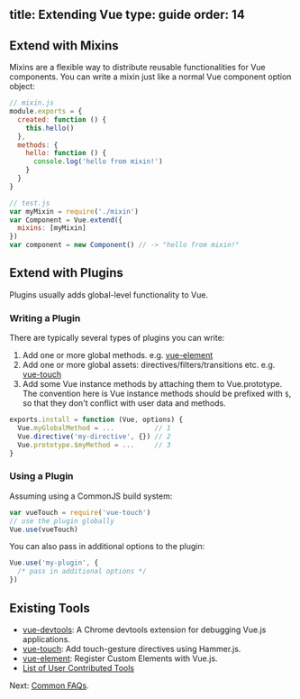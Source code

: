 title: Extending Vue
type: guide
order: 14
---

## Extend with Mixins

Mixins are a flexible way to distribute reusable functionalities for Vue components. You can write a mixin just like a normal Vue component option object:

``` js
// mixin.js
module.exports = {
  created: function () {
    this.hello()
  },
  methods: {
    hello: function () {
      console.log('hello from mixin!')
    }
  }
}
```

``` js
// test.js
var myMixin = require('./mixin')
var Component = Vue.extend({
  mixins: [myMixin]
})
var component = new Component() // -> "hello from mixin!"
```

## Extend with Plugins

Plugins usually adds global-level functionality to Vue.

### Writing a Plugin

There are typically several types of plugins you can write:

1. Add one or more global methods. e.g. [vue-element](https://github.com/vuejs/vue-element)
2. Add one or more global assets: directives/filters/transitions etc. e.g. [vue-touch](https://github.com/vuejs/vue-touch)
3. Add some Vue instance methods by attaching them to Vue.prototype. The convention here is Vue instance methods should be prefixed with `$`, so that they don't conflict with user data and methods.

``` js
exports.install = function (Vue, options) {
  Vue.myGlobalMethod = ...          // 1
  Vue.directive('my-directive', {}) // 2
  Vue.prototype.$myMethod = ...     // 3
}
```

### Using a Plugin

Assuming using a CommonJS build system:

``` js
var vueTouch = require('vue-touch')
// use the plugin globally
Vue.use(vueTouch)
```

You can also pass in additional options to the plugin:

```js
Vue.use('my-plugin', {
  /* pass in additional options */
})
```

## Existing Tools

- [vue-devtools](https://github.com/vuejs/vue-devtools): A Chrome devtools extension for debugging Vue.js applications.
- [vue-touch](https://github.com/vuejs/vue-touch): Add touch-gesture directives using Hammer.js.
- [vue-element](https://github.com/vuejs/vue-element): Register Custom Elements with Vue.js.
- [List of User Contributed Tools](https://github.com/yyx990803/vue/wiki/User-Contributed-Components-&-Tools)

Next: [Common FAQs](/guide/faq.html).